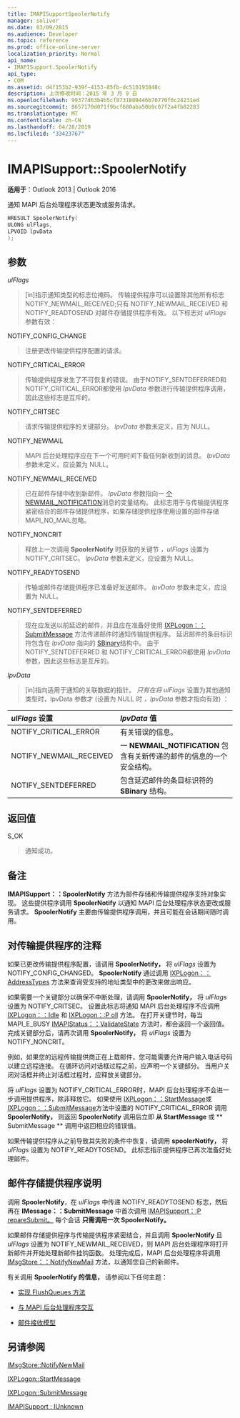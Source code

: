 ```yaml
---
title: IMAPISupportSpoolerNotify
manager: soliver
ms.date: 03/09/2015
ms.audience: Developer
ms.topic: reference
ms.prod: office-online-server
localization_priority: Normal
api_name:
- IMAPISupport.SpoolerNotify
api_type:
- COM
ms.assetid: d4f153b2-939f-4153-85fb-dc510193848c
description: 上次修改时间：2015 年 3 月 9 日
ms.openlocfilehash: 99377d63b4b5cf8731809446b70770f0c24231ed
ms.sourcegitcommit: 8657170d071f9bcf680aba50b9c07f2a4fb82283
ms.translationtype: MT
ms.contentlocale: zh-CN
ms.lasthandoff: 04/28/2019
ms.locfileid: "33423767"
---
```

# <a name="imapisupportspoolernotify"></a>IMAPISupport::SpoolerNotify

  
  
**适用于**：Outlook 2013 | Outlook 2016 
  
通知 MAPI 后台处理程序状态更改或服务请求。 
  
```cpp
HRESULT SpoolerNotify(
ULONG ulFlags,
LPVOID lpvData
);
```

## <a name="parameters"></a>参数

 _ulFlags_
  
> [in]指示通知类型的标志位掩码。 传输提供程序可以设置除其他所有标志NOTIFY_NEWMAIL_RECEIVED;只有 NOTIFY_NEWMAIL_RECEIVED 和 NOTIFY_READTOSEND 对邮件存储提供程序有效。 以下标志对  _ulFlags_ 参数有效： 
    
NOTIFY_CONFIG_CHANGE 
  
> 注册更改传输提供程序配置的请求。 
    
NOTIFY_CRITICAL_ERROR 
  
> 传输提供程序发生了不可恢复的错误。 由于NOTIFY_SENTDEFERRED和NOTIFY_CRITICAL_ERROR都使用  _lpvData_ 参数进行传输提供程序调用，因此这些标志是互斥的。 
    
NOTIFY_CRITSEC 
  
> 请求传输提供程序的关键部分。 _lpvData_ 参数未定义，应为 NULL。 
    
NOTIFY_NEWMAIL 
  
> MAPI 后台处理程序应在下一个可用时间下载任何新收到的消息。 _lpvData_ 参数未定义，应设置为 NULL。 
    
NOTIFY_NEWMAIL_RECEIVED 
  
> 已在邮件存储中收到新邮件。 _lpvData_ 参数指向一 [个NEWMAIL_NOTIFICATION](newmail_notification.md)消息的变量结构。 此标志用于与传输提供程序紧密结合的邮件存储提供程序，如果存储提供程序使用设置的邮件存储MAPI_NO_MAIL忽略。 
    
NOTIFY_NONCRIT 
  
> 释放上一次调用 **SpoolerNotify** 时获取的关键节  _，ulFlags_ 设置为 NOTIFY_CRITSEC。 _lpvData_ 参数未定义，应设置为 NULL。 
    
NOTIFY_READYTOSEND 
  
> 传输或邮件存储提供程序已准备好发送邮件。 _lpvData_ 参数未定义，应设置为 NULL。 
    
NOTIFY_SENTDEFERRED 
  
> 现在应发送以前延迟的邮件，并且应在准备好使用 [IXPLogon：：SubmitMessage](ixplogon-submitmessage.md) 方法传递邮件时通知传输提供程序。 延迟邮件的条目标识符包含在 _lpvData_ 指向的 [SBinary](sbinary.md)结构中。 由于 NOTIFY_SENTDEFERRED 和 NOTIFY_CRITICAL_ERROR都使用  _lpvData_ 参数，因此这些标志是互斥的。 
    
 _lpvData_
  
> [in]指向适用于通知的关联数据的指针。 _只有在将 ulFlags_ 设置为其他通知类型时，lpvData 参数才 (设置为 NULL 时 _，lpvData_ 参数才指向有效) ：  
    
|**_ulFlags_ 设置**|**_lpvData_ 值**|
|:-----|:-----|
|NOTIFY_CRITICAL_ERROR  <br/> |有关错误的信息。  <br/> |
|NOTIFY_NEWMAIL_RECEIVED  <br/> |一 **NEWMAIL_NOTIFICATION** 包含有关新传递的邮件的信息的一个安全结构。  <br/> |
|NOTIFY_SENTDEFERRED  <br/> |包含延迟邮件的条目标识符的 **SBinary** 结构。  <br/> |
   
## <a name="return-value"></a>返回值

S_OK 
  
> 通知成功。
    
## <a name="remarks"></a>备注

**IMAPISupport：：SpoolerNotify** 方法为邮件存储和传输提供程序支持对象实现。 这些提供程序调用 **SpoolerNotify** 以通知 MAPI 后台处理程序状态更改或服务请求。 **SpoolerNotify** 主要由传输提供程序调用，并且可能在会话期间随时调用。 
  
## <a name="notes-to-transport-providers"></a>对传输提供程序的注释

如果已更改传输提供程序配置，请调用 **SpoolerNotify，** 将  _ulFlags_ 设置为 NOTIFY_CONFIG_CHANGED。 **SpoolerNotify** 通过调用 [IXPLogon：：AddressTypes](ixplogon-addresstypes.md) 方法来查询受支持的地址类型中的更改来做出响应。 
  
如果需要一个关键部分以确保不中断处理，请调用 **SpoolerNotify，** 将  _ulFlags_ 设置为 NOTIFY_CRITSEC。 设置此标志将通知 MAPI 后台处理程序不应调用 [IXPLogon：：Idle](ixplogon-idle.md) 和 [IXPLogon：:P oll](ixplogon-poll.md) 方法。 在打开关键节时，每当MAPI_E_BUSY [IMAPIStatus：：ValidateState](imapistatus-validatestate.md) 方法时，都会返回一个返回值。 完成关键部分后，请再次调用 **SpoolerNotify，** 将  _ulFlags_ 设置为 NOTIFY_NONCRIT。 
  
例如，如果您的远程传输提供商正在上载邮件，您可能需要允许用户输入电话号码以建立远程连接。 在循环访问对话框过程之前，应声明一个关键部分。 当用户关闭对话框并终止对话框过程时，应释放关键部分。
  
将  _ulFlags_ 设置为 NOTIFY_CRITICAL_ERROR时，MAPI 后台处理程序不会进一步调用提供程序，除非释放它。 如果使用 [IXPLogon：：StartMessage](ixplogon-startmessage.md)或 [IXPLogon：：SubmitMessage](ixplogon-submitmessage.md)方法中设置的 NOTIFY_CRITICAL_ERROR 调用 **SpoolerNotify，** 则返回 **SpoolerNotify** 调用后立即 **从 StartMessage** 或 ** SubmitMessage ** 调用中返回相应的错误值。 
  
如果传输提供程序从之前导致其失败的条件中恢复，请调用 **spoolerNotify，** 将  _ulFlags_ 设置为 NOTIFY_READYTOSEND。 此标志指示提供程序已再次准备好处理邮件。 
  
## <a name="notes-to-message-store-providers"></a>邮件存储提供程序说明

调用 **SpoolerNotify**，在 _ulFlags_ 中传递 NOTIFY_READYTOSEND 标志，然后再在 **IMessage：：SubmitMessage** 中首次调用 [IMAPISupport：:P repareSubmit。](imapisupport-preparesubmit.md) 每个会话 **只需调用一次 SpoolerNotify。** 
  
如果邮件存储提供程序与传输提供程序紧密结合，并且调用 **SpoolerNotify** 且  _ulFlags_ 设置为 NOTIFY_NEWMAIL_RECEIVED，则 MAPI 后台处理程序将打开新邮件并开始处理新邮件挂钩函数。 处理完成后，MAPI 后台处理程序将调用 [IMsgStore：：NotifyNewMail](imsgstore-notifynewmail.md) 方法，以通知您自己的新邮件。 
  
有关调用 **SpoolerNotify 的信息，** 请参阅以下任何主题：
  
- [实现 FlushQueues 方法](implementing-the-flushqueues-method.md)
    
- [与 MAPI 后台处理程序交互](interacting-with-the-mapi-spooler.md)
    
- [邮件接收模型](message-reception-model.md)
    
## <a name="see-also"></a>另请参阅



[IMsgStore::NotifyNewMail](imsgstore-notifynewmail.md)
  
[IXPLogon::StartMessage](ixplogon-startmessage.md)
  
[IXPLogon::SubmitMessage](ixplogon-submitmessage.md)
  
[IMAPISupport : IUnknown](imapisupportiunknown.md)

